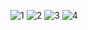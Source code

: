 ![1](https://github.com/user-attachments/assets/ca9b2b2f-3607-4fd6-8b57-66458e704790)
![2](https://github.com/user-attachments/assets/273aad3d-f31f-429c-bef1-aa0aa8770df8)
![3](https://github.com/user-attachments/assets/8c32f867-a074-4435-a7a4-37413844115d)
![4](https://github.com/user-attachments/assets/5d39f1a8-17e8-4b3c-80bd-ea1aae33d6ed)
